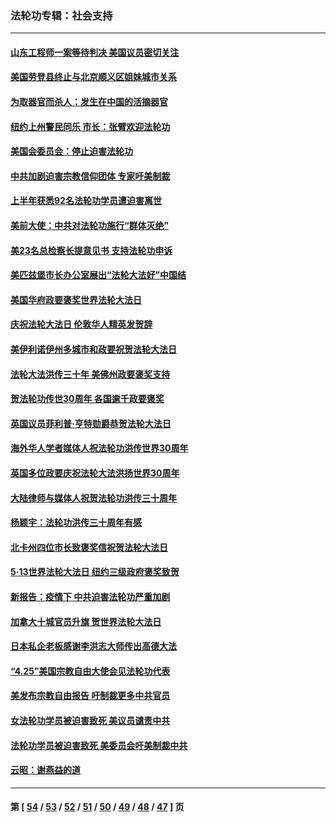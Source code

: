 ### 法轮功专辑：社会支持
---
#### [山东工程师一案等待判决 美国议员密切关注](../../pages/nf4386/n13815065.md?09020430) 
#### [美国劳登县终止与北京顺义区姐妹城市关系](../../pages/nf4386/n13811030.md?09020430) 
#### [为取器官而杀人：发生在中国的活摘器官](../../pages/nf4386/n13794731.md?09020430) 
#### [纽约上州警民同乐 市长：张臂欢迎法轮功](../../pages/nf4386/n13794375.md?09020430) 
#### [美国会委员会：停止迫害法轮功](../../pages/nf4386/n13788164.md?09020430) 
#### [中共加剧迫害宗教信仰团体 专家吁美制裁](../../pages/nf4386/n13780252.md?09020430) 
#### [上半年获悉92名法轮功学员遭迫害离世](../../pages/nf4386/n13772701.md?09020430) 
#### [美前大使：中共对法轮功施行“群体灭绝”](../../pages/nf4386/n13771705.md?09020430) 
#### [美23名总检察长提意见书 支持法轮功申诉](../../pages/nf4386/n13766596.md?09020430) 
#### [美匹兹堡市长办公室展出“法轮大法好”中国结](../../pages/nf4386/n13749721.md?09020430) 
#### [美国华府政要褒奖世界法轮大法日](../../pages/nf4386/n13743770.md?09020430) 
#### [庆祝法轮大法日 伦敦华人精英发贺辞](../../pages/nf4386/n13741593.md?09020430) 
#### [美伊利诺伊州多城市和政要祝贺法轮大法日](../../pages/nf4386/n13737149.md?09020430) 
#### [法轮大法洪传三十年 美佛州政要褒奖支持](../../pages/nf4386/n13737103.md?09020430) 
#### [贺法轮功传世30周年 各国逾千政要褒奖](../../pages/nf4386/n13735828.md?09020430) 
#### [英国议员菲利普‧亨特勋爵恭贺法轮大法日](../../pages/nf4386/n13736187.md?09020430) 
#### [海外华人学者媒体人祝法轮功洪传世界30周年](../../pages/nf4386/n13735835.md?09020430) 
#### [英国多位政要庆祝法轮大法洪扬世界30周年](../../pages/nf4386/n13734739.md?09020430) 
#### [大陆律师与媒体人祝贺法轮功洪传三十周年](../../pages/nf4386/n13735062.md?09020430) 
#### [杨颖宇：法轮功洪传三十周年有感](../../pages/nf4386/n13734884.md?09020430) 
#### [北卡州四位市长致褒奖信祝贺法轮大法日](../../pages/nf4386/n13733292.md?09020430) 
#### [5·13世界法轮大法日 纽约三级政府褒奖致贺](../../pages/nf4386/n13732651.md?09020430) 
#### [新报告：疫情下 中共迫害法轮功严重加剧](../../pages/nf4386/n13732612.md?09020430) 
#### [加拿大十城官员升旗 贺世界法轮大法日](../../pages/nf4386/n13729166.md?09020430) 
#### [日本私企老板感谢李洪志大师传出高德大法](../../pages/nf4386/n13726335.md?09020430) 
#### [“4.25”美国宗教自由大使会见法轮功代表](../../pages/nf4386/n13724124.md?09020430) 
#### [美发布宗教自由报告 吁制裁更多中共官员](../../pages/nf4386/n13720670.md?09020430) 
#### [女法轮功学员被迫害致死 美议员谴责中共](../../pages/nf4386/n13682069.md?09020430) 
#### [法轮功学员被迫害致死 美委员会吁美制裁中共](../../pages/nf4386/n13631310.md?09020430) 
#### [云昭：谢燕益的道](../../pages/nf4386/n13607391.md?09020430) 

---
#### 第 [ [54](./54.md?09020430) / [53](./53.md?09020430) / [52](./52.md?09020430) / [51](./51.md?09020430) / [50](./50.md?09020430) / [49](./49.md?09020430) / [48](./48.md?09020430) / [47](./47.md?09020430) ] 页
